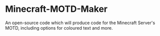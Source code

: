 # Minecraft-MOTD-Maker
An open-source code which will produce code for the Minecraft Server's MOTD, including options for coloured text and more.
